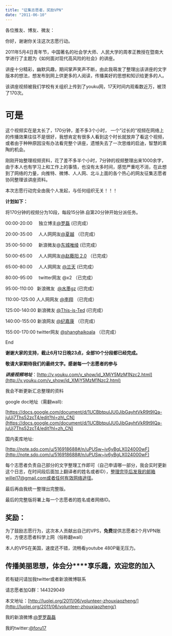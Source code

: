 ```yaml
---
title: "征集志愿者，奖励VPN"
date: "2011-06-10"
---
```


各位推友、博友、微友：

你好，谢谢你关注这次志愿行动。

2011年5月4日青年节，中国著名的社会学大师、人民大学的周孝正教授在暨南大学进行了主题为《如何面对现代高风险的社会》的讲座。

讲座十分精彩，幽默风趣，期间掌声笑声不断，由此我萌发了整理出该讲座的文字版本的想法，想发布到网上供更多的人阅读，传播美好的思想和知识给更多的人。

该讲座视频被我们学校有关组织上传到了youku网，17天时间内观看数近万，被顶了170次。

# 可是

这个视频实在是太长了，170分钟，差不多3个小时， 一个”过长的“视频在网络上的传播效果往往不是很好，我想肯定有很多人看到这个时长就放弃了看这个视频，或者由于种种原因没有办法看完整个讲座，遗憾失去了一次思维的启迪，智慧的熏陶的机会。 

刚刚开始整理视频资料，花了差不多半个小时，7分钟的视频整理出来1000余字，由于本人也有学习上和工作上的事情，也没有太多时间，感觉严重吃不消，在此想到了网络的力量，向推特、微博、人人网、北斗上面的各个热心的网友征集志愿者协同整理该讲座资料。

本次志愿行动完全由我个人发起，与任何组织无关！！！

**计划如下：**

将170分钟的视频分为10段，每段15分钟.自第20分钟开始分派任务。

00:00-20:00     独立博主[@罗磊](http://luolei.org/) (已完成）

20:00-35:00     人人网网友[@夏越](http://www.renren.com/profile.do?id=233367692) （已完成）

35:00-50:00     新浪微友@[东城唯绫](http://weibo.com/2013708361) (已完成）

50:00-65:00     人人网网友[@赵蕤阳 2.0](http://www.renren.com/profile.do?id=703363293) （已完成）

65:00-80:00     人人网网友 [@兰天](http://www.renren.com/profile.do?id=335934976) (已完成）

80:00-95:00     twitter网友 @x2 （已完成）

95:00-110:00   新浪微友  [@水墨gz](http://weibo.com/2108551393) (已完成）

110:00-125:00 人人网网友 [@李翔](http://luolei.org/wp-admin/www.renren.com/profile.do?id=229192434) （已完成）

125:00-140:00 新浪微友 [@This-is-Ted](http://weibo.com/tedandfred) (已完成）

140:00-155:00 新浪网友 [@纪嘉康](http://blog.sina.com.cn/jijiakang) （已完成）

155:00-170:00 twitter网友 [@shanghaikoala](http://twitter.com/#!/shanghaikoala) （已完成）

End

**谢谢大家的支持，截止6月12日晚23点，全部10个分段都已经完成。**

**敬请大家期待我们的最终文字。感谢每一个志愿者的参与**

**_讲座视频地址_**：[http://v.youku.com/v_show/id_XMjY5MzM1Nzc2.html](http://v.youku.com/v_show/id_XMjY5MzM1Nzc2.html)

我会不断更新汇总整理的资料

google doc地址（需翻wall):

[https://docs.google.com/document/d/1UCBbtpulJU0JibGayhtVkR9t9IQa-juUj7Ths52zcT4/edit?hl=zh\_CN](https://docs.google.com/document/d/1UCBbtpulJU0JibGayhtVkR9t9IQa-juUj7Ths52zcT4/edit?hl=zh_CN)

国内麦库地址:

[http://note.sdo.com/u/516918688#/n/uPUSw~jv6yBgLX024000wF](http://note.sdo.com/u/516918688#/n/uPUSw~jv6yBgLX024000wF)

每个志愿者负责自己部分的文字整理工作即可（自己申请哪一部分，我会实时更新这个日志，在时间段后面加上翻译者的姓名或者ID），整理完毕后发我的邮箱willei17@gmail.com或者任何有效网络途径。

最后再由我统一整理出完整版。

最后的完整版将署上每一个志愿者的姓名或者网络ID。

## **奖励：**

为了鼓励志愿行为，这次本人贡献出自己的VPS，**免费**提供志愿者2个月VPN账号，方便志愿者科学上网（俗称翻wall）

本人的VPS在美国，速度还不错，流畅看youtube 480P毫无压力。

## **传播美丽思想，体会分****享乐趣，欢迎您的加入**

若有疑问请加我twitter或者新浪微博联系

请志愿者加Q群：144329049

本文地址：[http://luolei.org/2011/06/volunteer-zhouxiaozheng/](http://luolei.org/2011/06/volunteer-zhouxiaozheng/)

我的新浪微博:[@罗罗磊磊](http://weibo.com/foru17/)

我的twitter:[@foru17](http://twitter.com/#!/foru17)
